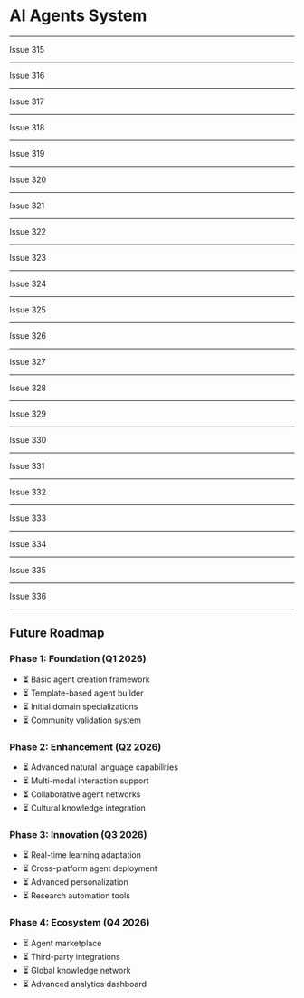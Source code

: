# AI Agents System

---

Issue 315

<!-- Make the changes from issue number 315 here. Thank you for contributing to Akkuea! -->

---

Issue 316

<!-- Make the changes from issue number 316 here. Thank you for contributing to Akkuea! -->

---

Issue 317

<!-- Make the changes from issue number 317 here. Thank you for contributing to Akkuea! -->

---

Issue 318

<!-- Make the changes from issue number 318 here. Thank you for contributing to Akkuea! -->

---

Issue 319

<!-- Make the changes from issue number 319 here. Thank you for contributing to Akkuea! -->

---

Issue 320

<!-- Make the changes from issue number 320 here. Thank you for contributing to Akkuea! -->

---

Issue 321

<!-- Make the changes from issue number 321 here. Thank you for contributing to Akkuea! -->

---

Issue 322

<!-- Make the changes from issue number 322 here. Thank you for contributing to Akkuea! -->

---

Issue 323

<!-- Make the changes from issue number 323 here. Thank you for contributing to Akkuea! -->

---

Issue 324

<!-- Make the changes from issue number 324 here. Thank you for contributing to Akkuea! -->

---

Issue 325

<!-- Make the changes from issue number 325 here. Thank you for contributing to Akkuea! -->

---

Issue 326

<!-- Make the changes from issue number 326 here. Thank you for contributing to Akkuea! -->

---

Issue 327

<!-- Make the changes from issue number 327 here. Thank you for contributing to Akkuea! -->

---

Issue 328

<!-- Make the changes from issue number 328 here. Thank you for contributing to Akkuea! -->

---

Issue 329

<!-- Make the changes from issue number 329 here. Thank you for contributing to Akkuea! -->

---

Issue 330

<!-- Make the changes from issue number 330 here. Thank you for contributing to Akkuea! -->

---

Issue 331

<!-- Make the changes from issue number 331 here. Thank you for contributing to Akkuea! -->

---

Issue 332

<!-- Make the changes from issue number 332 here. Thank you for contributing to Akkuea! -->

---

Issue 333

<!-- Make the changes from issue number 333 here. Thank you for contributing to Akkuea! -->

---

Issue 334

<!-- Make the changes from issue number 334 here. Thank you for contributing to Akkuea! -->

---

Issue 335

<!-- Make the changes from issue number 335 here. Thank you for contributing to Akkuea! -->

---

Issue 336

<!-- Make the changes from issue number 336 here. Thank you for contributing to Akkuea! -->

---

## Future Roadmap

### Phase 1: Foundation (Q1 2026)

- ⏳ Basic agent creation framework
- ⏳ Template-based agent builder
- ⏳ Initial domain specializations
- ⏳ Community validation system

### Phase 2: Enhancement (Q2 2026)

- ⏳ Advanced natural language capabilities
- ⏳ Multi-modal interaction support
- ⏳ Collaborative agent networks
- ⏳ Cultural knowledge integration

### Phase 3: Innovation (Q3 2026)

- ⏳ Real-time learning adaptation
- ⏳ Cross-platform agent deployment
- ⏳ Advanced personalization
- ⏳ Research automation tools

### Phase 4: Ecosystem (Q4 2026)

- ⏳ Agent marketplace
- ⏳ Third-party integrations
- ⏳ Global knowledge network
- ⏳ Advanced analytics dashboard
